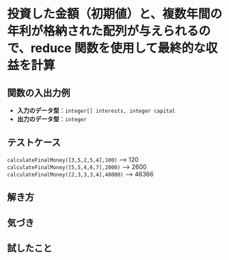 # 投資した金額（初期値）と、複数年間の年利が格納された配列が与えられるので、reduce 関数を使用して最終的な収益を計算

## 関数の入出力例  
- **入力のデータ型**：`integer[] interests, integer capital`  
- **出力のデータ型**：`integer`  

## テストケース
`calculateFinalMoney([3,5,2,5,4],100)`
--> 120
`calculateFinalMoney([5,5,4,6,7],2000)`
--> 2600
`calculateFinalMoney([2,3,3,3,4],40000)` 
--> 46366

## 解き方


## 気づき


## 試したこと

